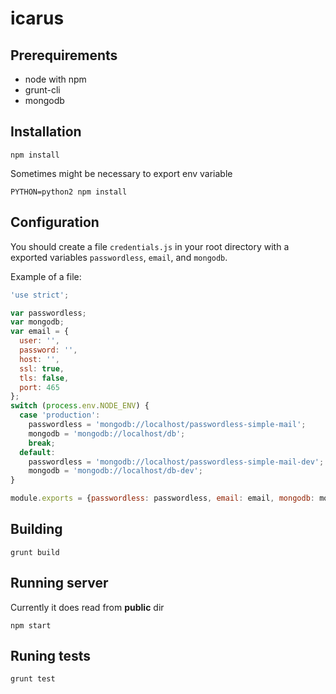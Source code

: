 icarus
======
## Prerequirements
* node with npm
* grunt-cli
* mongodb

## Installation
```shell
npm install
```
Sometimes might be necessary to export env variable
```shell
PYTHON=python2 npm install
```

## Configuration
You should create a file `credentials.js` in your root directory with a
exported variables `passwordless`, `email`, and `mongodb`.

Example of a file:
```js
'use strict';

var passwordless;
var mongodb;
var email = {
  user: '',
  password: '',
  host: '',
  ssl: true,
  tls: false,
  port: 465
};
switch (process.env.NODE_ENV) {
  case 'production':
    passwordless = 'mongodb://localhost/passwordless-simple-mail';
    mongodb = 'mongodb://localhost/db';
    break;
  default:
    passwordless = 'mongodb://localhost/passwordless-simple-mail-dev';
    mongodb = 'mongodb://localhost/db-dev';
}

module.exports = {passwordless: passwordless, email: email, mongodb: mongodb};

```

## Building
```shell
grunt build
```

## Running server
Currently it does read from **public** dir
```shell
npm start
```

## Runing tests
```shell
grunt test
```
